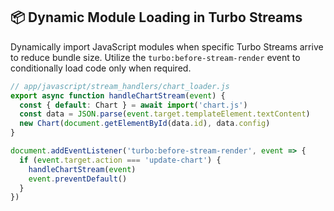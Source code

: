 ## 📦 Dynamic Module Loading in Turbo Streams
Dynamically import JavaScript modules when specific Turbo Streams arrive to reduce bundle size. Utilize the `turbo:before-stream-render` event to conditionally load code only when required.

```javascript
// app/javascript/stream_handlers/chart_loader.js
export async function handleChartStream(event) {
  const { default: Chart } = await import('chart.js')
  const data = JSON.parse(event.target.templateElement.textContent)
  new Chart(document.getElementById(data.id), data.config)
}

document.addEventListener('turbo:before-stream-render', event => {
  if (event.target.action === 'update-chart') {
    handleChartStream(event)
    event.preventDefault()
  }
})
```
